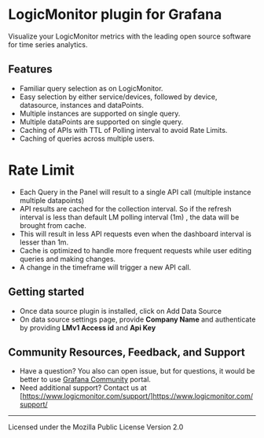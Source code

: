 # LogicMonitor plugin for Grafana

Visualize your LogicMonitor metrics with the leading open source software for time series analytics.

[//]: # (![Dashboard]&#40;https://drive.google.com/file/d/1G-y4z_Vb1UCqYr6F8tT7yh_vWNYItrBf/view?usp=sharing&#41;)

## Features

- Familiar query selection as on LogicMonitor.
- Easy selection by either service/devices, followed by device, datasource, instances and dataPoints.
- Multiple instances are supported on single query.
- Multiple dataPoints are supported on single query.
- Caching of APIs with TTL of Polling interval to avoid Rate Limits.
- Caching of queries across multiple users.
# Rate Limit
- Each Query in the Panel will result to a single API call (multiple instance multiple datapoints)
- API results are cached for the collection interval. So if the refresh interval is less than default LM polling interval (1m) , the data will be   brought from cache. 
- This will result in less API requests even when the dashboard interval is lesser than 1m.
- Cache is optimized to handle more frequent requests while user editing queries and making changes.
- A change in the timeframe will trigger a new API call.

## Getting started
- Once data source plugin is installed, click on Add Data Source
- On data source settings page, provide **Company Name** and authenticate by providing **LMv1 Access id** and **Api Key**


## Community Resources, Feedback, and Support
- Have a question? You also can open issue, but for questions, it would be better to use [Grafana Community](https://community.grafana.com/) portal.
- Need additional support? Contact us at [https://www.logicmonitor.com/support/]https://www.logicmonitor.com/support/

---

Licensed under the Mozilla Public License Version 2.0
